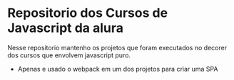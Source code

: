 # Repositorio dos Cursos de Javascript da alura

Nesse repositorio mantenho os projetos que foram executados no decorer dos cursos que envolvem javascript puro.

- Apenas e usado o webpack em um dos projetos para criar uma SPA